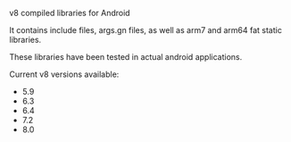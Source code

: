 v8 compiled libraries for Android 

It contains include files, args.gn files, as well as arm7 and arm64 fat static libraries.

These libraries have been tested in actual android applications.

Current v8 versions available:

+ 5.9
+ 6.3
+ 6.4
+ 7.2
+ 8.0
